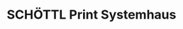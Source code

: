 ---
title: "SCHÖTTL Print Systemhaus"
url: /unterschleissheim/schoettl-print-systemhaus/
shop: Elektronik
---